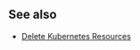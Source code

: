 ## See also

* [Delete Kubernetes Resources](../../cd-execution/kubernetes-executions/delete-kubernetes-resources.md)


